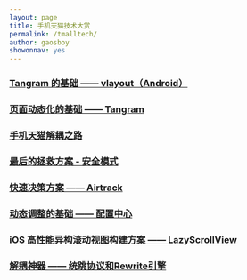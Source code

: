 ```yaml
---
layout: page
title: 手机天猫技术大赏
permalink: /tmalltech/
author: gaosboy
showonnav: yes
---
```


### [Tangram 的基础 —— vlayout（Android）][1]

### [页面动态化的基础 —— Tangram][2]

### [手机天猫解耦之路][3]

### [最后的拯救方案 - 安全模式][4]

### [快速决策方案 —— Airtrack][5]

### [动态调整的基础 —— 配置中心][6]

### [iOS 高性能异构滚动视图构建方案 —— LazyScrollView][7]

### [解耦神器 —— 统跳协议和Rewrite引擎][8] 

[1]:	http://pingguohe.net/2017/02/28/vlayout-design.html "Tangram 的基础 —— vlayout（Android）"
[2]:	http://pingguohe.net/2016/12/20/Tangram-design-and-practice.html "页面动态化的基础 —— Tangram"
[3]:	/2016/11/17/decouple-tmall-app.html "手机天猫解耦之路"
[4]:	/2016/06/20/safemode.html "最后的拯救方案 - 安全模式"
[5]:	/2016/03/22/abtest-in-tmall.html "快速决策方案 —— Airtrack"
[6]:	/2016/03/18/config-center.html "快速决策方案 —— Airtrack"
[7]:	/2016/01/31/lazyscroll.html "iOS 高性能异构滚动视图构建方案 —— LazyScrollView"
[8]:	/2016/03/18/config-center.html "解耦神器 —— 统跳协议和Rewrite引擎"

